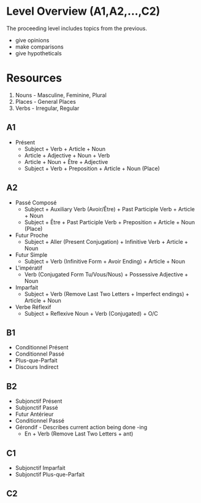 # Level Overview (A1,A2,...,C2)
The proceeding level includes topics from the previous.
  - give opinions
  - make comparisons
  - give hypotheticals
# Resources
1. Nouns - Masculine, Feminine, Plural
2. Places - General Places
3. Verbs - Irregular, Regular
## A1
- Présent
  - Subject + Verb + Article + Noun
  - Article + Adjective + Noun + Verb
  - Article + Noun + Être + Adjective
  - Subject + Verb + Preposition + Article + Noun (Place)

## A2
- Passé Composé
  - Subject + Auxiliary Verb (Avoir/Être) + Past Participle Verb + Article + Noun
  - Subject + Être + Past Participle Verb + Preposition + Article + Noun (Place)
- Futur Proche
  - Subject + Aller (Present Conjugation) + Infinitive Verb + Article + Noun
- Futur Simple
  - Subject + Verb (Infinitive Form + Avoir Ending) + Article + Noun
- L'impératif
  - Verb (Conjugated Form Tu/Vous/Nous) + Possessive Adjective + Noun
- Imparfait
  - Subject + Verb (Remove Last Two Letters + Imperfect endings) + Article + Noun
- Verbe Réflexif
  - Subject + Reflexive Noun + Verb (Conjugated) + O/C

## B1
- Conditionnel Présent
- Conditionnel Passé
- Plus-que-Parfait
- Discours Indirect
## B2
- Subjonctif Présent
- Subjonctif Passé
- Futur Antérieur 
- Conditionnel Passé
- Gérondif - Describes current action being done -ing
  - En + Verb (Remove Last Two Letters + ant)
## C1
- Subjonctif Imparfait
- Subjonctif Plus-que-Parfait
## C2